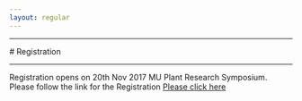 ```yaml
---
layout: regular
---
```


<hr style="clear: both;" />
# Registration 
<hr style="clear: both;" />

Registration opens on 20th Nov 2017 MU Plant Research Symposium. 
Please follow the link for the Registration  <a href="https://docs.google.com/forms/d/14sIsIanNSz7YTk_tA1m2vKuJVY3yl0B0jkw-HkNSYCU/edit#responses" target="_blank"> Please click here
